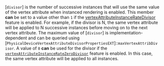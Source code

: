 [`divisor`] is the number of successive instances that will use the
same value of the vertex attribute when instanced rendering is enabled.
This member  **can**  be set to a value other than `1` if the
[vertexAttributeInstanceRateDivisor](https://www.khronos.org/registry/vulkan/specs/1.3-extensions/html/vkspec.html#features-vertexAttributeInstanceRateDivisor) feature is enabled.
For example, if the divisor is N, the same vertex attribute will be
applied to N successive instances before moving on to the next vertex
attribute.
The maximum value of [`divisor`] is implementation-dependent and can
be queried using
[`PhysicalDeviceVertexAttributeDivisorPropertiesEXT`]::`maxVertexAttribDivisor`.
A value of `0` **can**  be used for the divisor if the
[`vertexAttributeInstanceRateZeroDivisor`](https://www.khronos.org/registry/vulkan/specs/1.3-extensions/html/vkspec.html#features-vertexAttributeInstanceRateZeroDivisor)
feature is enabled.
In this case, the same vertex attribute will be applied to all
instances.